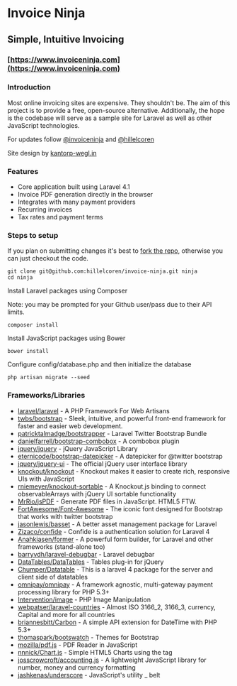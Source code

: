 # Invoice Ninja
## Simple, Intuitive Invoicing

### [https://www.invoiceninja.com](https://www.invoiceninja.com)
### Introduction

Most online invoicing sites are expensive. They shouldn't be. The aim of this project is to provide a free, open-source alternative. Additionally, the hope is the codebase will serve as a sample site for Laravel as well as other JavaScript technologies. 

For updates follow [@invoiceninja](https://twitter.com/invoiceninja) and [@hillelcoren](https://twitter.com/hillelcoren)

Site design by [kantorp-wegl.in](http://kantorp-wegl.in/)

### Features
* Core application built using Laravel 4.1
* Invoice PDF generation directly in the browser
* Integrates with many payment providers
* Recurring invoices
* Tax rates and payment terms

### Steps to setup

If you plan on submitting changes it's best to [fork the repo](https://help.github.com/articles/fork-a-repo), otherwise you can just checkout the code.

    git clone git@github.com:hillelcoren/invoice-ninja.git ninja
    cd ninja

Install Laravel packages using Composer

Note: you may be prompted for your Github user/pass due to their API limits. 

    composer install

Install JavaScript packages using Bower

    bower install

Configure config/database.php and then initialize the database

    php artisan migrate --seed


### Frameworks/Libraries
* [laravel/laravel](https://github.com/laravel/laravel) - A PHP Framework For Web Artisans
* [twbs/bootstrap](https://github.com/twbs/bootstrap) - Sleek, intuitive, and powerful front-end framework for faster and easier web development.
* [patricktalmadge/bootstrapper](https://github.com/patricktalmadge/bootstrapper) - Laravel Twitter Bootstrap Bundle
* [danielfarrell/bootstrap-combobox](https://github.com/danielfarrell/bootstrap-combobox) - A combobox plugin 
* [jquery/jquery](https://github.com/jquery/jquery) - jQuery JavaScript Library
* [eternicode/bootstrap-datepicker](https://github.com/eternicode/bootstrap-datepicker) - A datepicker for @twitter bootstrap
* [jquery/jquery-ui](https://github.com/jquery/jquery-ui) - The official jQuery user interface library
* [knockout/knockout](https://github.com/knockout/knockout) - Knockout makes it easier to create rich, responsive UIs with JavaScript
* [rniemeyer/knockout-sortable](https://github.com/rniemeyer/knockout-sortable) - A Knockout.js binding to connect observableArrays with jQuery UI sortable functionality
* [MrRio/jsPDF](https://github.com/MrRio/jsPDF) - Generate PDF files in JavaScript. HTML5 FTW.
* [FortAwesome/Font-Awesome](https://github.com/FortAwesome/Font-Awesome) - The iconic font designed for Bootstrap that works with twitter bootstrap
* [jasonlewis/basset](https://github.com/jasonlewis/basset) - A better asset management package for Laravel
* [Zizaco/confide](https://github.com/Zizaco/confide) - Confide is a authentication solution for Laravel 4
* [Anahkiasen/former](https://github.com/Anahkiasen/former) - A powerful form builder, for Laravel and other frameworks (stand-alone too)
* [barryvdh/laravel-debugbar](https://github.com/barryvdh/laravel-debugbar) - Laravel debugbar
* [DataTables/DataTables](https://github.com/DataTables/DataTables) - Tables plug-in for jQuery
* [Chumper/Datatable](https://github.com/Chumper/Datatable) - This is a laravel 4 package for the server and client side of datatables
* [omnipay/omnipay](https://github.com/omnipay/omnipay) - A framework agnostic, multi-gateway payment processing library for PHP 5.3+
* [Intervention/image](https://github.com/Intervention/image) - PHP Image Manipulation
* [webpatser/laravel-countries](https://github.com/webpatser/laravel-countries) - Almost ISO 3166_2, 3166_3, currency, Capital and more for all countries
* [briannesbitt/Carbon](https://github.com/briannesbitt/Carbon) - A simple API extension for DateTime with PHP 5.3+
* [thomaspark/bootswatch](https://github.com/thomaspark/bootswatch) - Themes for Bootstrap
* [mozilla/pdf.js](https://github.com/mozilla/pdf.js) - PDF Reader in JavaScript
* [nnnick/Chart.js](https://github.com/nnnick/Chart.js) - Simple HTML5 Charts using the <canvas> tag
* [josscrowcroft/accounting.js](https://github.com/josscrowcroft/accounting.js) - A lightweight JavaScript library for number, money and currency formatting
* [jashkenas/underscore](https://github.com/jashkenas/underscore) - JavaScript's utility _ belt 